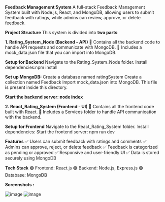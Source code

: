 **Feedback Management System**
A full-stack Feedback Management System built with Node.js, React, and MongoDB, allowing users to submit feedback with ratings, while admins can review, approve, or delete feedback.

**Project Structure**
This system is divided into **two parts**:

**1. Rating_System_Node (Backend - API)**
🔹 Contains all the backend code to handle API requests and communicate with MongoDB.
🔹 Includes a mock_data.json file that you can import into MongoDB.

  **Setup for Backend**
  Navigate to the Rating_System_Node folder.
  Install dependencies:npm install
  
  **Set up MongoDB:**
  Create a database named ratingSystem
  Create a collection named Feedback
  Import mock_data.json into MongoDB. This file is present inside this directory.

  **Start the backend server: node index**

**2. React_Rating_System (Frontend - UI)**
🔹 Contains all the frontend code built with React.
🔹 Includes a Services folder to handle API communication with the backend.

  **Setup for Frontend**
  Navigate to the React_Rating_System folder.
  Install dependencies:
  Start the frontend server: npm run dev

**Features**
✅ Users can submit feedback with ratings and comments
✅ Admins can approve, reject, or delete feedback
✅ Feedback is categorized as pending or approved
✅ Responsive and user-friendly UI
✅ Data is stored securely using MongoDB

**Tech Stack**
🟢 Frontend: React.js
🟢 Backend: Node.js, Express.js
🟢 Database: MongoDB

**Screenshots :**

![image](https://github.com/user-attachments/assets/d5ae8049-140d-4e07-915f-37d8c1721317)
![image](https://github.com/user-attachments/assets/b3f3d140-94e6-41b1-8067-10c8162a658f)


